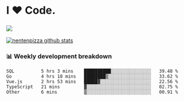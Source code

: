 # I ❤️ Code.

### ![](http://img.shields.io/badge/Go-language-blue?style=for-the-badge&logo=appveyor)
[![nentenpizza github stats](https://github-readme-stats.vercel.app/api?username=nentenpizza&count_private=true)](https://github.com/anuraghazra/github-readme-stats)

### 📊 Weekly development breakdown

<!--START_SECTION:waka-->
```text
SQL          5 hrs 3 mins    ██████████░░░░░░░░░░░░░░░   39.48 % 
Go           4 hrs 18 mins   ████████▒░░░░░░░░░░░░░░░░   33.62 % 
Vue.js       2 hrs 53 mins   █████▓░░░░░░░░░░░░░░░░░░░   22.56 % 
TypeScript   21 mins         ▓░░░░░░░░░░░░░░░░░░░░░░░░   02.75 % 
Other        6 mins          ▒░░░░░░░░░░░░░░░░░░░░░░░░   00.91 % 
```
<!--END_SECTION:waka-->

